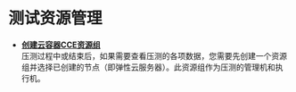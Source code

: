 # 测试资源管理<a name="cpts_01_0007"></a>

-   **[创建云容器CCE资源组](创建云容器CCE资源组.md)**  
压测过程中或结束后，如果需要查看压测的各项数据，您需要先创建一个资源组并选择已创建的节点（即弹性云服务器）。此资源组作为压测的管理机和执行机。

